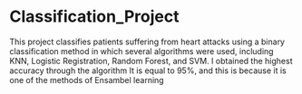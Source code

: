 # Classification_Project

This project classifies patients suffering from heart attacks using a binary classification method in which several algorithms were used, including KNN, Logistic Registration, Random Forest, and SVM.
I obtained the highest accuracy through the algorithm
It is equal to 95%, and this is because it is one of the methods of Ensambel learning
